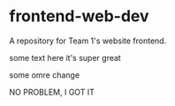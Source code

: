 # frontend-web-dev
A repository for Team 1's website frontend.


some text here
it's super great

some omre change

NO PROBLEM, I GOT IT
